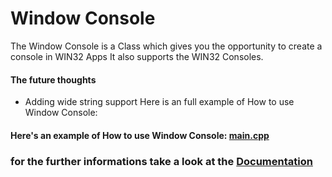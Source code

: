 # Window Console
The Window Console is a Class which gives you the opportunity to create a console in WIN32 Apps
It also supports the WIN32 Consoles.
#### The future thoughts
- Adding wide string support
Here is an full example of How to use Window Console: 

#### Here's an example of How to use Window Console: [main.cpp](https://github.com/MafiaBar/Mafia-Bar-SDK/blob/master/Window%20Console/main.cpp)
### for the further informations take a look at the [Documentation](https://mafia-bar.gitbook.io/mafia-bar-sdk/window-console)
